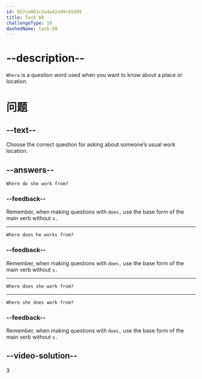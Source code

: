 ```yaml
---
id: 657ce061cda4a42a99c65d89
title: Task 60
challengeType: 19
dashedName: task-60
---
```


# --description--

`Where` is a question word used when you want to know about a place or location.

# 问题

## --text--

Choose the correct question for asking about someone’s usual work location.

## --answers--

`Where do she work from?`

### --feedback--

Remember, when making questions with `does,` use the base form of the main verb without `s.`

---

`Where does he works from?`

### --feedback--

Remember, when making questions with `does,` use the base form of the main verb without `s.`

---

`Where does she work from?`

---

`Where she does work from?`

### --feedback--

Remember, when making questions with `does,` use the base form of the main verb without `s.`

## --video-solution--

3
